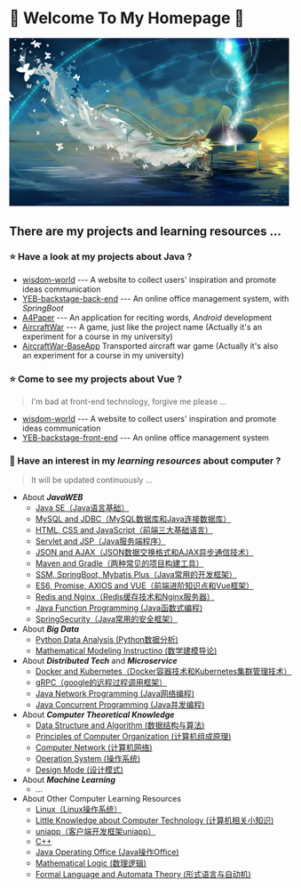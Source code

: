 # 💙 Welcome To My Homepage 💙
![homepagePicture1](pics/v2-b4fa1163d7c6f7bb2d246eb1a7bb6b50.jpg)
## There are my projects and learning resources ...
### :star: Have a look at my projects about Java ?
- [wisdom-world](https://github.com/SunDocker/wisdom-world-parent) --- A website to collect users' inspiration and promote ideas communication
- [YEB-backstage-back-end](https://github.com/SunDocker/YEB-backstage-back-end) --- An online office management system, with *SpringBoot*
- [A4Paper](https://github.com/SunDocker/A4Paper) --- An application for reciting words, *Android* development
- [AircraftWar](https://github.com/SunDocker/AircraftWar-base) --- A game, just like the project name (Actually it's an experiment for a course in my university)
- [AircraftWar-BaseApp](https://github.com/SunDocker/AircraftWar-BaseApp) Transported aircraft war game (Actually it's also an experiment for a course in my university)
### :star: Come to see my projects about Vue ?
> I'm bad at front-end technology, forgive me please ...
- [wisdom-world](https://github.com/SunDocker/wisdom-world-app.git) --- A website to collect users' inspiration and promote ideas communication
- [YEB-backstage-front-end](https://github.com/SunDocker/YEB-backstage-front-end) --- An online office management system
### :star2: Have an interest in my *learning resources* about computer ?
> It will be updated continuously ...
- About ***JavaWEB***
  - [Java SE（Java语言基础）](https://github.com/SunDocker/Java-SE.git)
  - [MySQL and JDBC（MySQL数据库和Java连接数据库）](https://github.com/SunDocker/MySQL_JDBC.git)
  - [HTML, CSS and JavaScript（前端三大基础语言）](https://github.com/SunDocker/HTML_CSS_JavaScript.git)
  - [Servlet and JSP（Java服务端程序）](https://github.com/SunDocker/Servlet_JSP.git)
  - [JSON and AJAX（JSON数据交换格式和AJAX异步通信技术）](https://github.com/SunDocker/JSON_AJAX.git)
  - [Maven and Gradle（两种常见的项目构建工具）](https://github.com/SunDocker/Maven_Gradle.git)
  - [SSM, SpringBoot, Mybatis Plus（Java常用的开发框架）](https://github.com/SunDocker/SSM_SpringBoot_MyBatisPlus.git)
  - [ES6, Promise, AXIOS and VUE（前端进阶知识点和Vue框架）](https://github.com/SunDocker/ES6_Promise_Axios_Vue.git)
  - [Redis and Nginx（Redis缓存技术和Nginx服务器）](https://github.com/SunDocker/Redis_Nginx.git)
  - [Java Function Programming (Java函数式编程)](https://github.com/SunDocker/function-programming.git)
  - [SpringSecurity（Java常用的安全框架）](https://github.com/SunDocker/SpringSecurity.git)
- About ***Big Data***
  - [Python Data Analysis (Python数据分析)](https://github.com/SunDocker/python_data_analysis.git)
  - [Mathematical Modeling Instructino (数学建模导论)](https://github.com/SunDocker/mathematical_modeling_instruction.git)
- About ***Distributed Tech*** and ***Microservice***
  - [Docker and Kubernetes（Docker容器技术和Kubernetes集群管理技术）](https://github.com/SunDocker/Docker_Kubernetes.git)
  - [gRPC（google的远程过程调用框架）](https://github.com/SunDocker/gRPC.git)
  - [Java Network Programming (Java网络编程)](https://github.com/SunDocker/network-programming.git)
  - [Java Concurrent Programming (Java并发编程)](https://github.com/SunDocker/concurrent-programming.git)
- About ***Computer Theoretical Knowledge***
  - [Data Structure and Algorithm (数据结构与算法)](https://github.com/SunDocker/data-structure-and-algorithm.git)
  - [Principles of Computer Organization (计算机组成原理)](https://github.com/SunDocker/principles-of-computer-composition.git)
  - [Computer Network (计算机网络)](https://github.com/SunDocker/computer-network.git)
  - [Operation System (操作系统)](https://github.com/SunDocker/operation-system.git)
  - [Design Mode (设计模式)](https://github.com/SunDocker/design-mode.git)
- About ***Machine Learning***
  - ...
- About Other Computer Learning Resources
  - [Linux（Linux操作系统）](https://github.com/SunDocker/Linux.git)
  - [Little Knowledge about Computer Technology (计算机相关小知识)](https://github.com/SunDocker/computer-little-knowledge.git)
  - [uniapp（客户端开发框架uniapp）](https://github.com/SunDocker/uniapp.git)
  - [C++](https://github.com/SunDocker/c-plus.git)
  - [Java Operating Office (Java操作Office)](https://github.com/SunDocker/java-operate-office.git)
  - [Mathematical Logic (数理逻辑)](https://github.com/SunDocker/mathematical-logic.git)
  - [Formal Language and Automata Theory (形式语言与自动机)](https://github.com/SunDocker/formal-language-and-automata.git)









<!--
**SunDocker/SunDocker** is a ✨ _special_ ✨ repository because its `README.md` (this file) appears on your GitHub profile.

Here are some ideas to get you started:

- 🔭 I’m currently working on ...
- 🌱 I’m currently learning ...
- 👯 I’m looking to collaborate on ...
- 🤔 I’m looking for help with ...
- 💬 Ask me about ...
- 📫 How to reach me: ...
- 😄 Pronouns: ...
- ⚡ Fun fact: ...
-->
